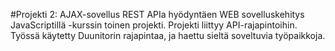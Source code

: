 #Projekti 2: AJAX-sovellus REST APIa hyödyntäen
WEB sovelluskehitys JavaScriptillä -kurssin toinen projekti.
Projekti liittyy API-rajapintoihin.
Työssä käytetty Duunitorin rajapintaa, ja haettu sieltä soveltuvia työpaikkoja.
 
